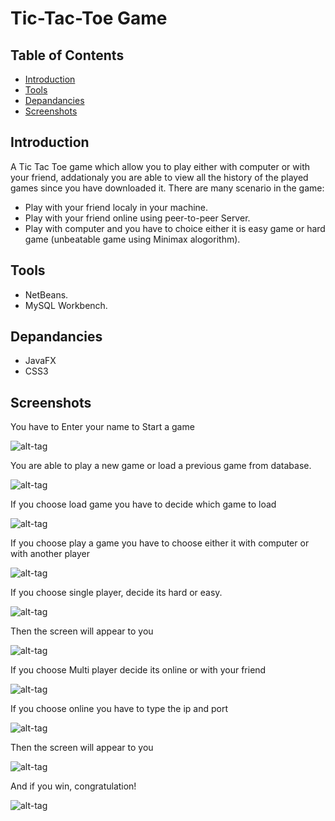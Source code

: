# Tic-Tac-Toe Game 
## Table of Contents
* [Introduction](#introduction)
* [Tools](#tools)
* [Depandancies](#depandancies)
* [Screenshots](#screenshots)

## Introduction
A Tic Tac Toe game which allow you to play either with computer or with your friend, addationaly you are able to view all the history of the played games since you have downloaded it.
There are many scenario in the game:
- Play with your friend localy in your machine.
- Play with your friend online using peer-to-peer Server.
- Play with computer and you have to choice either it is easy game or hard game (unbeatable game using Minimax alogorithm).

## Tools

- NetBeans.
- MySQL Workbench.

## Depandancies
- JavaFX
- CSS3
## Screenshots
You have to Enter your name to Start a game

![alt-tag](login.jpeg)

You are able to play a new game or load a previous game from database.

![alt-tag](start.jpeg)

If you choose load game you have to decide which game to load 

![alt-tag](databaseshow.jpeg)

If you choose play a game you have to choose either it with computer or with another player

![alt-tag](chooseplayers.jpeg)

If you choose single player, decide its hard or easy.

![alt-tag](easyorhard.jpeg)

Then the screen will appear to you

![alt-tag](screen.jpeg)

If you choose Multi player decide its online or with your friend

![alt-tag](friendchoode.jpeg)

If you choose online you have to type the ip and port

![alt-tag](online.jpeg)

Then the screen will appear to you

![alt-tag](screen.jpeg)

And if you win, congratulation!

![alt-tag](youwon.jpeg)
